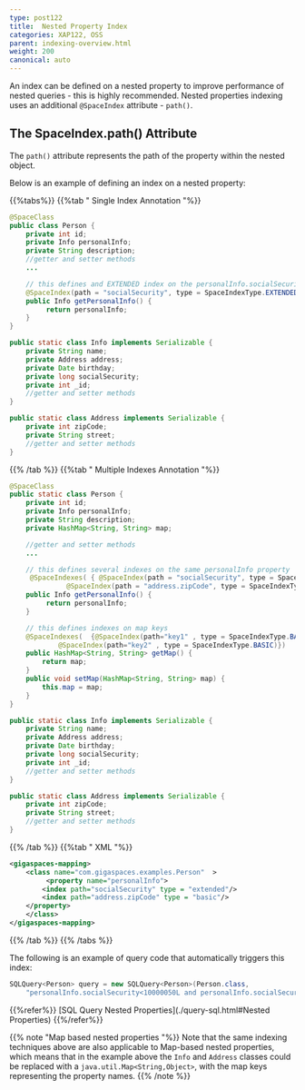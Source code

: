 ```yaml
---
type: post122
title:  Nested Property Index
categories: XAP122, OSS
parent: indexing-overview.html
weight: 200
canonical: auto
---
```



An index can be defined on a nested property to improve performance of nested queries - this is highly recommended.
Nested properties indexing uses an additional `@SpaceIndex` attribute - `path()`.

## The SpaceIndex.path() Attribute

The `path()` attribute represents the path of the property within the nested object.

Below is an example of defining an index on a nested property:

{{%tabs%}}
{{%tab "  Single Index Annotation "%}}

```java
@SpaceClass
public class Person {
    private int id;
    private Info personalInfo;
    private String description;
    //getter and setter methods
    ...

    // this defines and EXTENDED index on the personalInfo.socialSecurity property
    @SpaceIndex(path = "socialSecurity", type = SpaceIndexType.EXTENDED)
    public Info getPersonalInfo() {
         return personalInfo;
    }
}

public static class Info implements Serializable {
	private String name;
	private Address address;
	private Date birthday;
	private long socialSecurity;
	private int _id;
	//getter and setter methods
}

public static class Address implements Serializable {
	private int zipCode;
	private String street;
	//getter and setter methods
}
```

{{% /tab %}}
{{%tab "  Multiple Indexes Annotation "%}}


```java
@SpaceClass
public static class Person {
	private int id;
	private Info personalInfo;
	private String description;
	private HashMap<String, String> map;

	//getter and setter methods
	...

	// this defines several indexes on the same personalInfo property
	 @SpaceIndexes( { @SpaceIndex(path = "socialSecurity", type = SpaceIndexType.EXTENDED),
			  @SpaceIndex(path = "address.zipCode", type = SpaceIndexType.BASIC)})
	public Info getPersonalInfo() {
		 return personalInfo;
	}

	// this defines indexes on map keys
	@SpaceIndexes(	{@SpaceIndex(path="key1" , type = SpaceIndexType.BASIC),
			@SpaceIndex(path="key2" , type = SpaceIndexType.BASIC)})
	public HashMap<String, String> getMap() {
		return map;
	}
	public void setMap(HashMap<String, String> map) {
		this.map = map;
	}
}

public static class Info implements Serializable {
	private String name;
	private Address address;
	private Date birthday;
	private long socialSecurity;
	private int _id;
	//getter and setter methods
}

public static class Address implements Serializable {
	private int zipCode;
	private String street;
	//getter and setter methods
}
```

{{% /tab %}}
{{%tab "  XML "%}}


```xml
<gigaspaces-mapping>
    <class name="com.gigaspaces.examples.Person"  >
         <property name="personalInfo">
		<index path="socialSecurity" type = "extended"/>
		<index path="address.zipCode" type = "basic"/>
	</property>
    </class>
</gigaspaces-mapping>
```

{{% /tab %}}
{{% /tabs %}}

The following is an example of query code that automatically triggers this index:


```java
SQLQuery<Person> query = new SQLQuery<Person>(Person.class,
	"personalInfo.socialSecurity<10000050L and personalInfo.socialSecurity>=10000010L");
```

{{%refer%}}
[SQL Query Nested Properties](./query-sql.html#Nested Properties)
{{%/refer%}}



{{% note "Map based nested properties "%}}
Note that the same indexing techniques above are also applicable to Map-based nested properties, which means that in the example above the `Info` and `Address` classes could be replaced with a `java.util.Map<String,Object>`, with the map keys representing the property names.
{{% /note %}}

